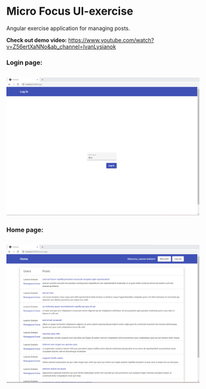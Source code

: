 # Micro Focus UI-exercise

Angular exercise application for managing posts.

**Check out demo video:** https://www.youtube.com/watch?v=Z56ertXaNNo&ab_channel=IvanLysianok
### Login page:
## ![Alt text](/frontend/src/assets/images/MF-login-page.png?raw=true "Login page")
### Home page:
## ![Alt text](/frontend/src/assets/images/MF-home-page.png?raw=true "Home page")
